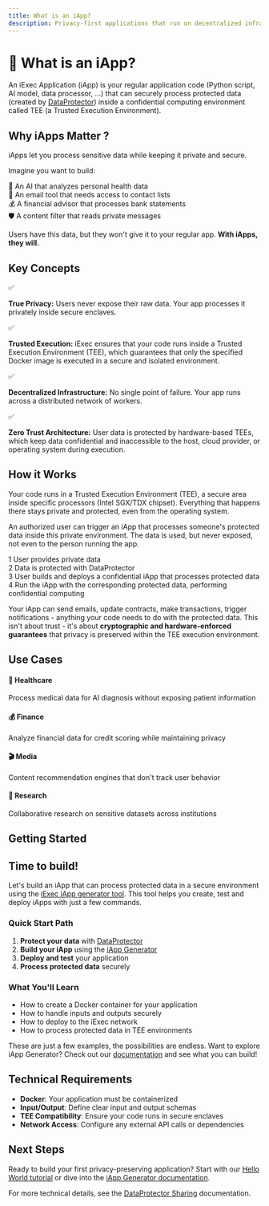 ```yaml
---
title: What is an iApp?
description: Privacy-first applications that run on decentralized infrastructure
---
```


# 🚀 What is an iApp?

An iExec Application (iApp) is your regular application code (Python script, AI
model, data processor, ...) that can securely process protected data (created by
[DataProtector](/references/dataProtector)) inside a confidential computing
environment called TEE (a Trusted Execution Environment).

## Why iApps Matter ?

iApps let you process sensitive data while keeping it private and secure.

Imagine you want to build:

<div class="bg-[var(--vp-c-bg-soft)] rounded-[6px] p-6 mb-6">
  <div class="flex flex-col gap-2.5">
    <div class="flex items-center gap-2 text-base">
      <span>🤖</span>
      <span>An AI that analyzes personal health data</span>
    </div>
    <div class="flex items-center gap-2 text-base">
      <span>📧</span>
      <span>An email tool that needs access to contact lists</span>
    </div>
    <div class="flex items-center gap-2 text-base">
      <span>💰</span>
      <span>A financial advisor that processes bank statements</span>
    </div>
    <div class="flex items-center gap-2 text-base">
      <span>🛡️</span>
      <span>A content filter that reads private messages</span>
    </div>
  </div>
</div>

Users have this data, but they won't give it to your regular app. **With iApps,
they will.**

## Key Concepts

<div class="grid grid-cols-1 gap-4 mb-6">
  <div class="bg-[var(--vp-c-bg-soft)] rounded-[6px] p-4 flex items-center gap-3">
    <span class="text-green-500 text-xl">✅</span>
    <p class="m-0"><strong>True Privacy:</strong> Users never expose their raw data. Your app processes it privately inside secure enclaves.</p>
  </div>
  <div class="bg-[var(--vp-c-bg-soft)] rounded-[6px] p-4 flex items-center gap-3">
    <span class="text-green-500 text-xl">✅</span>
    <p class="m-0"><strong>Trusted Execution:</strong> iExec ensures that your code runs inside a Trusted Execution Environment (TEE), which guarantees that only the specified Docker image is executed in a secure and isolated environment.</p>
  </div>
  <div class="bg-[var(--vp-c-bg-soft)] rounded-[6px] p-4 flex items-center gap-3">
    <span class="text-green-500 text-xl">✅</span>
    <p class="m-0"><strong>Decentralized Infrastructure:</strong> No single point of failure. Your app runs across a distributed network of workers.</p>
  </div>
  <div class="bg-[var(--vp-c-bg-soft)] rounded-[6px] p-4 flex items-center gap-3">
    <span class="text-green-500 text-xl">✅</span>
    <p class="m-0"><strong>Zero Trust Architecture:</strong> User data is protected by hardware-based TEEs, which keep data confidential and inaccessible to the host, cloud provider, or operating system during execution.</p>
  </div>
</div>

## How it Works

Your code runs in a Trusted Execution Environment (TEE), a secure area inside
specific processors (Intel SGX/TDX chipset). Everything that happens there stays
private and protected, even from the operating system.

An authorized user can trigger an iApp that processes someone's protected data
inside this private environment. The data is used, but never exposed, not even
to the person running the app.

<div class="bg-[var(--vp-c-bg-soft)] rounded-[6px] p-6 mb-6">
  <div class="flex flex-col gap-3">
    <div class="flex items-center gap-3">
      <span class="bg-blue-500 text-white rounded-full w-6 h-6 flex items-center justify-center text-xs font-bold">1</span>
      <span>User provides private data</span>
    </div>
    <div class="flex items-center gap-3">
      <span class="bg-blue-500 text-white rounded-full w-6 h-6 flex items-center justify-center text-xs font-bold">2</span>
      <span>Data is protected with DataProtector</span>
    </div>
    <div class="flex items-center gap-3">
      <span class="bg-blue-500 text-white rounded-full w-6 h-6 flex items-center justify-center text-xs font-bold">3</span>
      <span>User builds and deploys a confidential iApp that processes protected data</span>
    </div>
    <div class="flex items-center gap-3">
      <span class="bg-blue-500 text-white rounded-full w-6 h-6 flex items-center justify-center text-xs font-bold">4</span>
      <span>Run the iApp with the corresponding protected data, performing confidential computing</span>
    </div>
  </div>
</div>

Your iApp can send emails, update contracts, make transactions, trigger
notifications - anything your code needs to do with the protected data. This
isn't about trust - it's about **cryptographic and hardware-enforced
guarantees** that privacy is preserved within the TEE execution environment.

## Use Cases

<div class="grid grid-cols-1 md:grid-cols-2 gap-4 mb-6">
  <div class="bg-[var(--vp-c-bg-soft)] rounded-[6px] p-4">
    <h4 class="text-lg font-semibold mb-2">🏥 Healthcare</h4>
    <p class="text-sm m-0">Process medical data for AI diagnosis without exposing patient information</p>
  </div>
  <div class="bg-[var(--vp-c-bg-soft)] rounded-[6px] p-4">
    <h4 class="text-lg font-semibold mb-2">💰 Finance</h4>
    <p class="text-sm m-0">Analyze financial data for credit scoring while maintaining privacy</p>
  </div>
  <div class="bg-[var(--vp-c-bg-soft)] rounded-[6px] p-4">
    <h4 class="text-lg font-semibold mb-2">🎬 Media</h4>
    <p class="text-sm m-0">Content recommendation engines that don't track user behavior</p>
  </div>
  <div class="bg-[var(--vp-c-bg-soft)] rounded-[6px] p-4">
    <h4 class="text-lg font-semibold mb-2">🔬 Research</h4>
    <p class="text-sm m-0">Collaborative research on sensitive datasets across institutions</p>
  </div>
</div>

## Getting Started

<div class="bg-gradient-to-r from-[#fcd15a] to-[#ffad4d] rounded-[6px] px-8 pb-4 text-gray-800 max-w-3xl mx-auto mb-6">
  <h2 class="text-2xl font-bold mt-0 border-none!">Time to build!</h2>
  <p>Let's build an iApp that can process protected data in a secure environment using the <a href="/references/iapp-generator" target="_blank" class="!text-gray-900 !font-bold underline hover:!text-black">iExec iApp generator tool</a>. This tool helps you create, test and deploy iApps with just a few commands.</p>
</div>

### Quick Start Path

1. **Protect your data** with [DataProtector](/references/dataProtector)
2. **Build your iApp** using the [iApp Generator](/references/iapp-generator)
3. **Deploy and test** your application
4. **Process protected data** securely

### What You'll Learn

- How to create a Docker container for your application
- How to handle inputs and outputs securely
- How to deploy to the iExec network
- How to process protected data in TEE environments

<div class="bg-gradient-to-r from-fuchsia-400/10 to-fuchsia-400/5 rounded-[6px] p-6 border-l-4 border-fuchsia-700 mb-6">
  <p class="m-0!">These are just a few examples, the possibilities are endless. Want to explore iApp Generator? Check out our <a href="/references/iapp-generator" target="_blank">documentation</a> and see what you can build!</p>
</div>

## Technical Requirements

- **Docker**: Your application must be containerized
- **Input/Output**: Define clear input and output schemas
- **TEE Compatibility**: Ensure your code runs in secure enclaves
- **Network Access**: Configure any external API calls or dependencies

## Next Steps

Ready to build your first privacy-preserving application? Start with our [Hello World tutorial](/get-started/helloWorld) or dive into the [iApp Generator documentation](/references/iapp-generator).

For more technical details, see the [DataProtector Sharing](/references/dataProtector/dataProtectorSharing) documentation.
